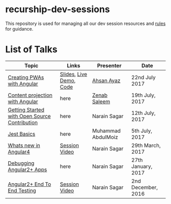 # recurship-dev-sessions

This repository is used for managing all our dev session resources and [rules](rules.md) for guidance.

# List of Talks

| Topic | Links | Presenter | Date |
|---------|---------|---------------|--------|
| [Creating PWAs with Angular](sessions/pwas-using-angular/) | [Slides](https://slides.com/ahsanayaz/creating-pwas-using-angular/), [Live Demo](https://ahsanayaz.github.io/ng-books-pwa), [Code](https://github.com/AhsanAyaz/ng-books-pwa)| [Ahsan Ayaz](https://github.com/ahsanayaz) | 22nd July 2017
|[Content projection with Angular](sessions/ng-content-projection) | here | [Zenab Saleem](https://github.com/ZenabKhan) | 19th July, 2017
| [Getting Started with Open Source Contribution](sessions/opensource-contribution/) | here | Narain Sagar | 12th July, 2017
| [Jest Basics](sessions/jest/readme.md) | here | Muhammad AbdulMoiz | 5th July, 2017 |
| [Whats new in Angular4](sessions/ng4/) | [Session Video](https://youtu.be/cKz6O6r9sCY) | Narain Sagar | 29th March, 2017
| [Debugging Angular2+ Apps](sessions/ng-debugging/) | here | Narain Sagar | 27th January, 2017
| [Angular2+ End To End Testing](sessions/ng-e2e-testing/) | [Session Video](https://youtu.be/rpXKZQmFtLM) | Narain Sagar | 2nd December, 2016
